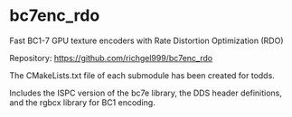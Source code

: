 # bc7enc_rdo

Fast BC1-7 GPU texture encoders with Rate Distortion Optimization (RDO)

Repository: https://github.com/richgel999/bc7enc_rdo

The CMakeLists.txt file of each submodule has been created for todds.

Includes the ISPC version of the bc7e library, the DDS header definitions, and the rgbcx library for BC1 encoding.